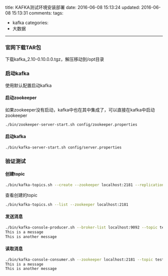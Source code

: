 title: KAFKA测试环境安装部署
date: 2016-06-08 15:13:24
updated: 2016-06-08 15:13:31
comments:
tags:
- kafka
categories:
- 大数据

---

### 官网下载TAR包

下载kafka_2.10-0.10.0.0.tgz，解压移动到/opt目录

### 启动kafka

使用默认配置启动kafka

#### 启动zookeeper

如果zookeeper没有启动，kafka中也在其中集成了，可以直接在kafka中启动zookeeper

```bash
./bin/zookeeper-server-start.sh config/zookeeper.properties
```

#### 启动kafka

```bash
./bin/kafka-server-start.sh config/server.properties
```

### 验证测试

#### 创建topic

```bash
./bin/kafka-topics.sh --create --zookeeper localhost:2181 --replication-factor 1 --partitions 1 --topic test
```

查看创建的topic

```bash
./bin/kafka-topics.sh --list --zookeeper localhost:2181
```

#### 发送消息

```bash
./bin/kafka-console-producer.sh --broker-list localhost:9092 --topic test
This is a message
This is another message
```

#### 读取消息

```bash
./bin/kafka-console-consumer.sh --zookeeper localhost:2181 --topic test --from-beginning
This is a message
This is another message
```

